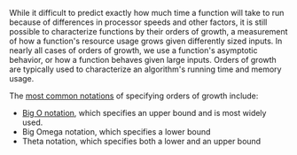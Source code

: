 While it difficult to predict exactly how much time a function will take to run because of differences in processor speeds and other factors, it is still possible to characterize functions by their orders of growth, a measurement of how a function's resource usage grows given differently sized inputs. In nearly all cases of orders of growth, we use a function's asymptotic behavior, or how a function behaves given large inputs. Orders of growth are typically used to characterize an algorithm's running time and memory usage.

The [most common notations](http://en.wikipedia.org/wiki/Big_O_notation#Family_of_Bachmann.E2.80.93Landau_notations) of specifying orders of growth include: 

- [Big O notation](wiki:big-o-notation), which specifies an upper bound and is most widely used.
- Big Omega notation, which specifies a lower bound
- Theta notation, which specifies both a lower and an upper bound